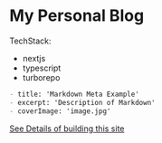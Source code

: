 # My Personal Blog

TechStack:

- nextjs
- typescript
- turborepo

```markdown
- title: 'Markdown Meta Example'
- excerpt: 'Description of Markdown'
- coverImage: 'image.jpg'
```

[See Details of building this site]("https://")